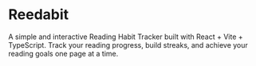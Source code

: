 # Reedabit
A simple and interactive Reading Habit Tracker built with React + Vite + TypeScript. Track your reading progress, build streaks, and achieve your reading goals one page at a time.

